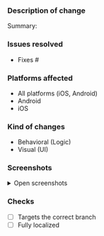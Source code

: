 ### Description of change

<!-- Please provide summary of the changes -->
Summary: 

### Issues resolved

<!-- List all related issue numbers here from GitHub. If there are no linked issues just delete this section -->
- Fixes #

### Platforms affected

<!-- Remove unnecessary items -->
- All platforms (iOS, Android)
- Android
- iOS

### Kind of changes

<!-- Remove unnecessary items -->
- Behavioral (Logic)
- Visual (UI)

### Screenshots

<!-- If there are visual changes, please add screenshots -->
<details>
 <summary>Open screenshots</summary>
 
 <!-- Screenshots here -->
 
 
</details>

### Checks

- [ ] Targets the correct branch
- [ ] Fully localized
